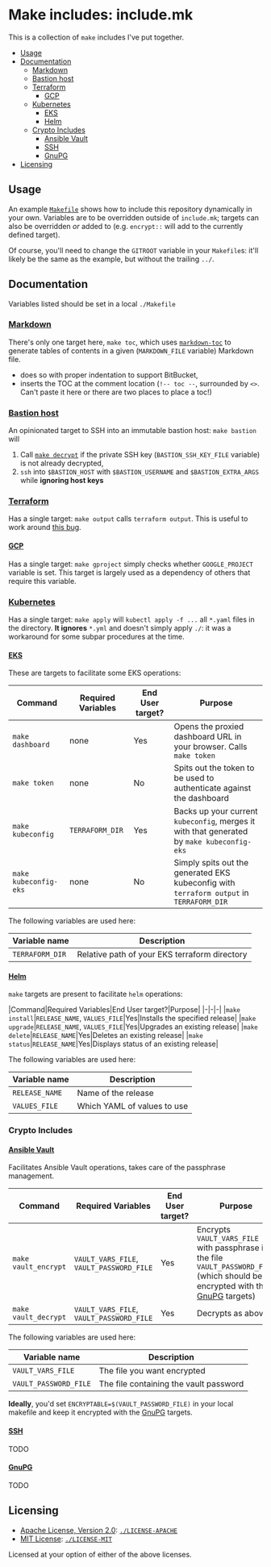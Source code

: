 # Make includes: include.mk

This is a collection of `make` includes I've put together.

<!-- toc -->

- [Usage](#usage)
- [Documentation](#documentation)
    * [Markdown](#markdown)
    * [Bastion host](#bastion-host)
    * [Terraform](#terraform)
        + [GCP](#gcp)
    * [Kubernetes](#kubernetes)
        + [EKS](#eks)
        + [Helm](#helm)
    * [Crypto Includes](#crypto-includes)
        + [Ansible Vault](#ansible-vault)
        + [SSH](#ssh)
        + [GnuPG](#gnupg)
- [Licensing](#licensing)

<!-- tocstop -->

## Usage

An example [`Makefile`](Makefile) shows how to include this repository dynamically in your own. Variables are to be overridden outside of `include.mk`; targets can also be overridden _or_ added to (e.g. `encrypt::` will add to the currently defined target).

Of course, you'll need to change the `GITROOT` variable in your `Makefile`s: it'll likely be the same as the example, but without the trailing `../`.

## Documentation

Variables listed should be set in a local `./Makefile`

### [Markdown](01-markdown.mk)

There's only one target here, `make toc`, which uses [`markdown-toc`](https://github.com/smaslennikov/markdown-toc) to generate tables of contents in a given (`MARKDOWN_FILE` variable) Markdown file.

- does so with proper indentation to support BitBucket,
- inserts the TOC at the comment location (`!-- toc --`, surrounded by `<>`. Can't paste it here or there are two places to place a toc!)

### [Bastion host](20-bastion.mk)

An opinionated target to SSH into an immutable bastion host: `make bastion` will

1. Call [`make decrypt`](#gnupg) if the private SSH key (`BASTION_SSH_KEY_FILE` variable) is not already decrypted,
2. `ssh` into `$BASTION_HOST` with `$BASTION_USERNAME` and `$BASTION_EXTRA_ARGS` while **ignoring host keys**

### [Terraform](30-terraform.mk)

Has a single target: `make output` calls `terraform output`. This is useful to work around [this bug](https://github.com/hashicorp/terraform/issues/20097).

#### [GCP](31-gcp.mk)

Has a single target: `make gproject` simply checks whether `GOOGLE_PROJECT` variable is set. This target is largely used as a dependency of others that require this variable.

### [Kubernetes](40-kubernetes.mk)

Has a single target: `make apply` will `kubectl apply -f ...` all `*.yaml` files in the directory. **It ignores** `*.yml` and doesn't simply apply `./`: it was a workaround for some subpar procedures at the time.

#### [EKS](41-eks.mk)

These are targets to facilitate some EKS operations:

|Command|Required Variables|End User target?|Purpose|
|-|-|-|-|
|`make dashboard`|none|Yes|Opens the proxied dashboard URL in your browser. Calls `make token`|
|`make token`|none|No|Spits out the token to be used to authenticate against the dashboard|
|`make kubeconfig`|`TERRAFORM_DIR`|Yes|Backs up your current `kubeconfig`, merges it with that generated by `make kubeconfig-eks`|
|`make kubeconfig-eks`|none|No|Simply spits out the generated EKS kubeconfig with `terraform output` in `TERRAFORM_DIR`|

The following variables are used here:

|Variable name|Description|
|-|-|
|`TERRAFORM_DIR`|Relative path of your EKS terraform directory|

#### [Helm](42-helm.mk)

`make` targets are present to facilitate `helm` operations:

|Command|Required Variables|End User target?|Purpose|
|-|-|-|
|`make install`|`RELEASE_NAME`, `VALUES_FILE`|Yes|Installs the specified release|
|`make upgrade`|`RELEASE_NAME`, `VALUES_FILE`|Yes|Upgrades an existing release|
|`make delete`|`RELEASE_NAME`|Yes|Deletes an existing release|
|`make status`|`RELEASE_NAME`|Yes|Displays status of an existing release|

The following variables are used here:

|Variable name|Description|
|-|-|
|`RELEASE_NAME`|Name of the release|
|`VALUES_FILE`|Which YAML of values to use|

### Crypto Includes

#### [Ansible Vault](91-ansible-vault.mk)

Facilitates Ansible Vault operations, takes care of the passphrase management.

|Command|Required Variables|End User target?|Purpose|
|-|-|-|-|
|`make vault_encrypt`|`VAULT_VARS_FILE`, `VAULT_PASSWORD_FILE`|Yes|Encrypts `VAULT_VARS_FILE` with passphrase in the file `VAULT_PASSWORD_FILE` (which should be encrypted with the [GnuPG](#gnupg) targets)|
|`make vault_decrypt`|`VAULT_VARS_FILE`, `VAULT_PASSWORD_FILE`|Yes|Decrypts as above|

The following variables are used here:

|Variable name|Description|
|-|-|
|`VAULT_VARS_FILE`|The file you want encrypted|
|`VAULT_PASSWORD_FILE`|The file containing the vault password|

**Ideally**, you'd set `ENCRYPTABLE=$(VAULT_PASSWORD_FILE)` in your local makefile and keep it encrypted with the [GnuPG](#gnupg) targets.

#### [SSH](92-ssh.mk)

TODO

#### [GnuPG](93-gpg.mk)

TODO

## Licensing

 * [Apache License, Version 2.0](https://www.apache.org/licenses/LICENSE-2.0): [`./LICENSE-APACHE`](LICENSE-APACHE)
 * [MIT License](https://opensource.org/licenses/MIT): [`./LICENSE-MIT`](LICENSE-MIT)

Licensed at your option of either of the above licenses.
